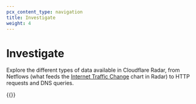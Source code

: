 ```yaml
---
pcx_content_type: navigation
title: Investigate
weight: 4
---
```


# Investigate

Explore the different types of data available in Cloudflare Radar, from Netflows (what feeds the [Internet Traffic Change](https://radar.cloudflare.com/) chart in Radar) to HTTP requests and DNS queries.

{{<directory-listing>}}
